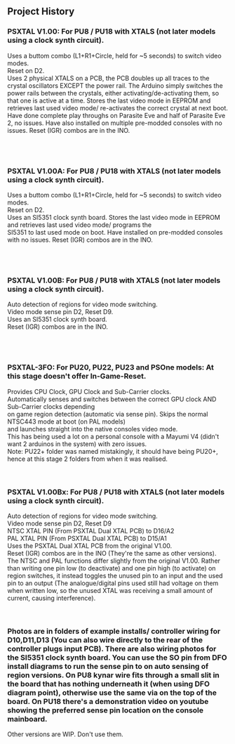 ## Project History



### PSXTAL V1.00: For PU8 / PU18 with XTALS (not later models using a clock synth circuit).<br />
Uses a buttom combo (L1+R1+Circle, held for ~5 seconds) to switch video modes.<br />
Reset on D2.<br />
Uses 2 physical XTALS on a PCB, the PCB doubles up all traces to the crystal oscillators EXCEPT the
power rail. The Arduino simply switches the power rails between the crystals, either activating/de-activating
them, so that one is active at a time. Stores the last video mode in EEPROM and retrieves last used video mode/ re-activates
the correct crystal at next boot.<br />
Have done complete play throughs on Parasite Eve and half of Parasite Eve 2, no issues. Have also installed
on multiple pre-modded consoles with no issues. Reset (IGR) combos are in the INO.<br />
<br />
<br />
<br />
### PSXTAL V1.00A: For PU8 / PU18 with XTALS (not later models using a clock synth circuit).<br />
Uses a buttom combo (L1+R1+Circle, held for ~5 seconds) to switch video modes.<br />
Reset on D2.<br />
Uses an SI5351 clock synth board. Stores the last video mode in EEPROM and retrieves last used video mode/ programs the<br />
SI5351 to last used mode on boot. Have installed on pre-modded consoles with no issues. Reset (IGR) combos are in the INO.<br />
<br />
<br />
<br />
### PSXTAL V1.00B: For PU8 / PU18 with XTALS (not later models using a clock synth circuit).<br />
Auto detection of regions for video mode switching.<br />
Video mode sense pin D2, Reset D9.<br />
Uses an SI5351 clock synth board.<br />
Reset (IGR) combos are in the INO.<br />
<br />
<br />
<br />
### PSXTAL-3FO: For PU20, PU22, PU23 and PSOne models: At this stage doesn't offer In-Game-Reset.<br />
Provides CPU Clock, GPU Clock and Sub-Carrier clocks.<br />
Automatically senses and switches between the correct GPU clock AND Sub-Carrier clocks depending<br />
on game region detection (automatic via sense pin). Skips the normal NTSC443 mode at boot (on PAL models)<br />
and launches straight into the native consoles video mode.<br />
This has being used a lot on a personal console with a Mayumi V4 (didn't want 2 arduinos in the system) with zero issues.
<br />
Note: PU22+ folder was named mistakingly, it should have being PU20+, hence at this stage 2 folders from when it was realised.<br />
<br />
<br />
### PSXTAL V1.00Bx: For PU8 / PU18 with XTALS (not later models using a clock synth circuit).<br />
Auto detection of regions for video mode switching.<br />
Video mode sense pin D2, Reset D9<br />
NTSC XTAL PIN (From PSXTAL Dual XTAL PCB) to D16/A2<br />
PAL XTAL PIN (From PSXTAL Dual XTAL PCB) to D15/A1<br />
Uses the PSXTAL Dual XTAL PCB from the original V1.00.<br />
Reset (IGR) combos are in the INO (They're the same as other versions).<br />
The NTSC and PAL functions differ slightly from the original V1.00. Rather than writing one pin low (to deactivate) and one pin high (to activate) on region switches, it instead toggles the unused pin to an input and the used pin to an output (The analogue/digital pins used still had voltage on them when written low, so the unused XTAL was receiving a small amount of current, causing interference).
<br />
<br />
<br />
### Photos are in folders of example installs/ controller wiring for D10,D11,D13 (You can also wire directly to the rear of the controller plugs input PCB). There are also wiring photos for the SI5351 clock synth board. You can use the SO pin from DFO install diagrams to run the sense pin to on auto sensing of region versions. On PU8 kynar wire fits through a small slit in the board that has nothing underneath it (when using DFO diagram point), otherwise use the same via on the top of the board. On PU18 there's a demonstration video on youtube showing the preferred sense pin location on the console mainboard.

Other versions are WIP. Don't use them.
